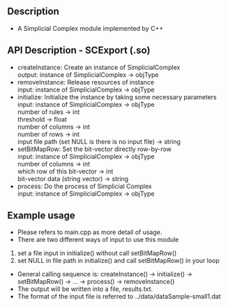 ## Description
- A Simplicial Complex module implemented by C++

## API Description - SCExport (.so)
- createInstance: Create an instance of SimplicialComplex  
  output: instance of SimplicialComplex -> objType  
- removeInstance: Release resources of instance  
  input: instance of SimplicialComplex -> objType  
- initialize: Initialize the instance by taking some necessary parameters  
  input: instance of SimplicialComplex -> objType  
         number of rules -> int  
         threshold -> float  
         number of columns -> int  
         number of rows -> int  
         input file path (set NULL is there is no input file) -> string  
- setBitMapRow: Set the bit-vector directly row-by-row  
  input: instance of SimplicialComplex -> objType  
         number of columns -> int  
         which row of this bit-vector -> int  
         bit-vector data (string vector) -> string  
- process: Do the process of Simplicial Complex  
  input: instance of SimplicialComplex -> objType  

## Example usage
- Please refers to main.cpp as more detail of usage.
- There are two different ways of input to use this module
1. set a file input in initialize() without call setBitMapRow()
2. set NULL in file path in initialize() and call setBitMapRow() in your loop
- General calling sequence is: createInstance() -> initialize() -> setBitMapRow() -> ... -> 
                               process() -> removeInstance()
- The output will be written into a file, results.txt.
- The format of the input file is referred to ../data/dataSample-small1.dat